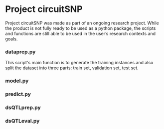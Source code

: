 # Project circuitSNP

Project circuitSNP was made as part of an ongoing research project. While the product is not fully ready to be used as a python package, the scripts and functions are still able to be used in the user’s research contexts and goals.

### dataprep.py

This script's main function is to generate the training instances and also split the dataset into three parts: train set, validation set, test set.

### model.py


### predict.py


### dsQTLprep.py


### dsQTLeval.py



